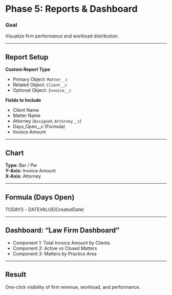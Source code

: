 # Phase 5: Reports & Dashboard

###  Goal
Visualize firm performance and workload distribution.

---

##  Report Setup

**Custom Report Type**
- Primary Object: `Matter__c`
- Related Object: `Client__c`
- Optional Object: `Invoice__c`

**Fields to Include**
- Client Name
- Matter Name
- Attorney (`Assigned_Attorney__c`)
- Days_Open__c (Formula)
- Invoice Amount

---

##  Chart
**Type:** Bar / Pie  
**Y-Axis:** Invoice Amount  
**X-Axis:** Attorney

---

## Formula (Days Open)
TODAY() - DATEVALUE(CreatedDate)


---

##  Dashboard: “Law Firm Dashboard”
- Component 1: Total Invoice Amount by Clients
- Component 2: Active vs Closed Matters
- Component 3: Matters by Practice Area

---

##  Result
One-click visibility of firm revenue, workload, and performance.